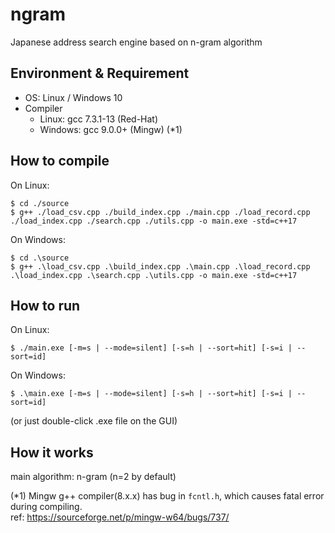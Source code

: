 # ngram
Japanese address search engine based on n-gram algorithm

## Environment & Requirement
- OS: Linux / Windows 10
- Compiler
  - Linux: gcc 7.3.1-13 (Red-Hat)
  - Windows: gcc 9.0.0+ (Mingw) (*1)

## How to compile
On Linux:
```
$ cd ./source
$ g++ ./load_csv.cpp ./build_index.cpp ./main.cpp ./load_record.cpp ./load_index.cpp ./search.cpp ./utils.cpp -o main.exe -std=c++17
```
On Windows:
```
$ cd .\source
$ g++ .\load_csv.cpp .\build_index.cpp .\main.cpp .\load_record.cpp .\load_index.cpp .\search.cpp .\utils.cpp -o main.exe -std=c++17
```

## How to run
On Linux:
```
$ ./main.exe [-m=s | --mode=silent] [-s=h | --sort=hit] [-s=i | --sort=id]
```
On Windows:
```
$ .\main.exe [-m=s | --mode=silent] [-s=h | --sort=hit] [-s=i | --sort=id]
```
(or just double-click .exe file on the GUI)

## How it works
main algorithm: n-gram (n=2 by default)

(*1) Mingw g++ compiler(8.x.x) has bug in `fcntl.h`, which causes fatal error during compiling.<br>
ref: https://sourceforge.net/p/mingw-w64/bugs/737/
